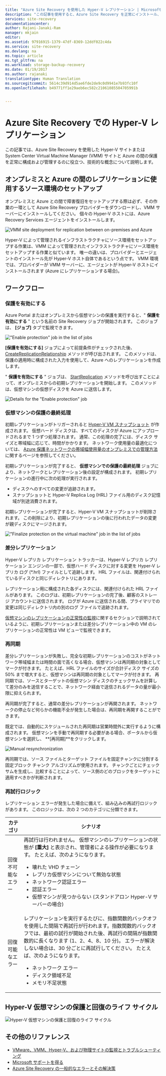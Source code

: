```yaml
---
title: "Azure Site Recovery を使用した Hyper-V レプリケーション | Microsoft Docs"
description: "この記事を使用すると、Azure Site Recovery を正常にインストール、構成、管理するのに役立つ技術的な概念を理解できます。"
services: site-recovery
documentationcenter: 
author: Rajani-Janaki-Ram
manager: mkjain
editor: 
ms.assetid: 97916915-1379-47df-8369-12ddf022c4da
ms.service: site-recovery
ms.devlang: na
ms.topic: article
ms.tgt_pltfrm: na
ms.workload: storage-backup-recovery
ms.date: 01/19/2017
ms.author: rajanaki
translationtype: Human Translation
ms.sourcegitcommit: 5614c39d914d5ae6fde2de9c0d9941e7b93fc10f
ms.openlocfilehash: b49771ff1e29aeb6ec582c21061085504705991b


---
```

# <a name="hyper-v-replication-with-azure-site-recovery"></a>Azure Site Recovery での Hyper-V レプリケーション
この記事では、Azure Site Recovery を使用した Hyper-V サイトまたは System Center Virtual Machine Manager (VMM) サイトと Azure の間の保護を正常に構成および管理するのに役立つ、技術的な概念について説明します。

## <a name="setting-up-the-source-environment-for-replication-between-on-premises-and-azure"></a>オンプレミスと Azure の間のレプリケーションに使用するソース環境のセットアップ
オンプレミスと Azure との間で障害復旧をセットアップする際は必ず、その作業の一環として Azure Site Recovery プロバイダーをダウンロードし、VMM サーバーにインストールしてください。 個々の Hyper-V ホストには、Azure Recovery Services エージェントをインストールします。

![VMM site deployment for replication between on-premises and Azure](media/site-recovery-understanding-site-to-azure-protection/image00.png)

Hyper-V によって管理されるインフラストラクチャにソース環境をセットアップする作業は、VMM によって管理されたインフラストラクチャにソース環境をセットアップする作業と似ています。 唯一の違いは、プロバイダーとエージェントのインストール先が Hyper-V ホスト自体であるという点です。 VMM 環境では、プロバイダーが VMM サーバーに、エージェントが Hyper-V ホストにインストールされます (Azure にレプリケーションする場合)。

## <a name="workflows"></a>ワークフロー
### <a name="enable-protection"></a>保護を有効にする
Azure Portal またはオンプレミスから仮想マシンの保護を実行すると、" **保護を有効にする** " という名前の Site Recovery ジョブが開始されます。 このジョブは、 **[ジョブ]** タブで監視できます。

!["Enable protection" job in the list of jobs](media/site-recovery-understanding-site-to-azure-protection/image001.PNG)

**[保護を有効にする]** ジョブによって前提条件がチェックされた後、 [CreateReplicationRelationship](https://msdn.microsoft.com/library/hh850036.aspx) メソッドが呼び出されます。 このメソッドは、保護の適用時に構成された入力を使用して、Azure へのレプリケーションを作成します。

" **保護を有効にする** " ジョブは、 [StartReplication](https://msdn.microsoft.com/library/hh850303.aspx) メソッドを呼び出すことによって、オンプレミスからの初期レプリケーションを開始します。 このメソッドは、仮想マシンの仮想ディスクを Azure に送信します。

![Details for the "Enable protection" job](media/site-recovery-understanding-site-to-azure-protection/IMAGE002.PNG)

### <a name="finalize-protection-on-the-virtual-machine"></a>仮想マシンの保護の最終処理
初期レプリケーションがトリガーされると [Hyper-V VM スナップショット](https://technet.microsoft.com/library/dd560637.aspx) が作成されます。 仮想ハード ディスクは、すべてのディスクが Azure にアップロードされるまで 1 つずつ処理されます。 通常、この処理の完了には、ディスク サイズと帯域幅に応じて、時間がかかります。 ネットワーク使用量の最適化については、 [Azure 保護ネットワークの帯域幅使用量のオンプレミスでの管理方法](https://support.microsoft.com/kb/3056159)に関するページを参照してください。

初期レプリケーションが完了すると、 **仮想マシンでの保護の最終処理** ジョブにより、ネットワークとレプリケーション後の設定が構成されます。 初期レプリケーションの進行中に次の処理が実行されます。

* ディスクへのすべての変更が追跡されます。
* スナップショットと Hyper-V Replica Log (HRL) ファイル用のディスク記憶域が別途消費されます。

初期レプリケーションが完了すると、Hyper-V VM スナップショットが削除されます。 この削除により、初期レプリケーションの後に行われたデータの変更が親ディスクにマージされます。

!["Finalize protection on the virtual machine" job in the list of jobs](media/site-recovery-understanding-site-to-azure-protection/image03.png)

### <a name="delta-replication"></a>差分レプリケーション
Hyper-V レプリカ レプリケーション トラッカーは、Hyper-V レプリカ レプリケーション エンジンの一部で、仮想ハード ディスクに対する変更を Hyper-V レプリカ ログ (*.hrl) ファイルとして追跡します。 HRL ファイルは、関連付けられているディスクと同じディレクトリにあります。

レプリケーション用に構成された各ディスクには、関連付けられた HRL ファイルがあります。 このログは、初期レプリケーションの完了後、顧客のストレージ アカウントに送信されます。 ログが Azure に送信される間、プライマリでの変更は同じディレクトリ内の別のログ ファイルで追跡されます。

[仮想マシンのレプリケーションの正常性の監視](site-recovery-monitoring-and-troubleshooting.md#monitor-replication-health-for-virtual-machines)に関するセクションで説明されているように、初期レプリケーションまたは差分レプリケーション中の VM のレプリケーションの正常性は VM ビューで監視できます。  

### <a name="resynchronization"></a>再同期
差分レプリケーションが失敗し、完全な初期レプリケーションのコストがネットワーク帯域幅または時間の面で高くなる場合、仮想マシンは再同期の対象としてマークが付きます。 たとえば、HRL ファイルのサイズが合計ディスク サイズの 50% まで増大すると、仮想マシンは再同期の対象としてマークが付きます。 再同期では、ソースとターゲットの仮想マシン ディスクのチェックサムを計算して差分のみを送信することで、ネットワーク経由で送信されるデータの量が最小限に抑えられます。

再同期が完了すると、通常の差分レプリケーションが再開されます。 ネットワークの停止など何らかの機能不全が発生した場合は、再同期を再開することができます。

既定では、自動的にスケジュールされた再同期は営業時間外に実行するように構成されます。 仮想マシンを手動で再同期する必要がある場合、ポータルから仮想マシンを選択し、 **[再同期]**をクリックします。

![Manual resynchronization](media/site-recovery-understanding-site-to-azure-protection/image04.png)

再同期では、ソース ファイルとターゲット ファイルを固定チャンクに分割する固定ブロック チャンク アルゴリズムが使用されます。 チャンクごとにチェックサムを生成し、比較することによって、ソース側のどのブロックをターゲットに適用すべきかが判断されます。

### <a name="retry-logic"></a>再試行ロジック
レプリケーション エラーが発生した場合に備えて、組み込みの再試行ロジックがあります。 このロジックは、次の 2 つのカテゴリに分類できます。

| カテゴリ | シナリオ |
| --- | --- |
| 回復不可能なエラー |再試行は行われません。 仮想マシンのレプリケーションの状態が **[重大]** と表示され、管理者による操作が必要になります。 たとえば、次のようになります。 <ul><li>壊れた VHD チェーン</li><li>レプリカ仮想マシンについて無効な状態</li><li>ネットワーク認証エラー</li><li>認証エラー</li><li>仮想マシンが見つからない (スタンドアロン Hyper-V サーバーの場合)</li></ul> |
| 回復可能なエラー |レプリケーションを実行するたびに、指数関数的バックオフを使用した間隔で再試行が行われます。指数関数的バックオフでは、最初の試行が開始された後、再試行の間隔が指数関数的に長くなります (1、2、4、8、10 分)。 エラーが解決しない場合は、30 分ごとに再試行してください。 たとえば、次のようになります。 <ul><li>ネットワーク エラー</li><li>ディスク領域不足</li><li>メモリ不足状態</li></ul> |

## <a name="hyper-v-virtual-machine-protection-and-recovery-life-cycle"></a>Hyper-V 仮想マシンの保護と回復のライフ サイクル
![Hyper-V 仮想マシンの保護と回復のライフ サイクル](media/site-recovery-understanding-site-to-azure-protection/image05.png)

## <a name="other-references"></a>その他のリファレンス
* [VMware、VMM、Hyper-V、および物理サイトの監視とトラブルシューティング](site-recovery-monitoring-and-troubleshooting.md)
* [Microsoft サポートを得る](site-recovery-monitoring-and-troubleshooting.md#reach-out-for-microsoft-support)
* [Azure Site Recovery の一般的なエラーとその解決策](site-recovery-monitoring-and-troubleshooting.md#common-azure-site-recovery-errors-and-their-resolutions)



<!--HONumber=Nov16_HO3-->


